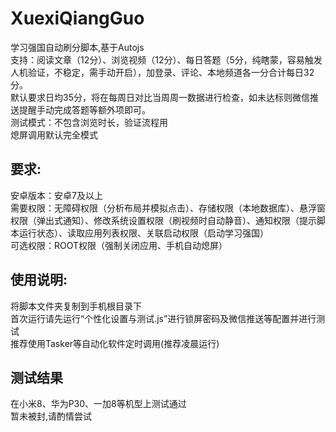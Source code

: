 # XuexiQiangGuo
学习强国自动刷分脚本,基于Autojs<br>
支持：阅读文章（12分）、浏览视频（12分）、每日答题（5分，纯瞎蒙，容易触发人机验证，不稳定，需手动开启），加登录、评论、本地频道各一分合计每日32分。<br>
默认要求日均35分，将在每周日对比当周周一数据进行检查，如未达标则微信推送提醒手动完成答题等额外项即可。<br>
测试模式：不包含浏览时长，验证流程用<br>
熄屏调用默认完全模式<br>

## 要求:
安卓版本：安卓7及以上<br>
需要权限：无障碍权限（分析布局并模拟点击）、存储权限（本地数据库）、悬浮窗权限（弹出式通知）、修改系统设置权限（刷视频时自动静音）、通知权限（提示脚本运行状态）、读取应用列表权限、关联启动权限（启动学习强国）<br>
可选权限：ROOT权限（强制关闭应用、手机自动熄屏）

## 使用说明:
将脚本文件夹复制到手机根目录下<br>
首次运行请先运行“个性化设置与测试.js”进行锁屏密码及微信推送等配置并进行测试<br>
推荐使用Tasker等自动化软件定时调用(推荐凌晨运行)<br>

## 测试结果
在小米8、华为P30、一加8等机型上测试通过<br>
暂未被封,请酌情尝试<br>
